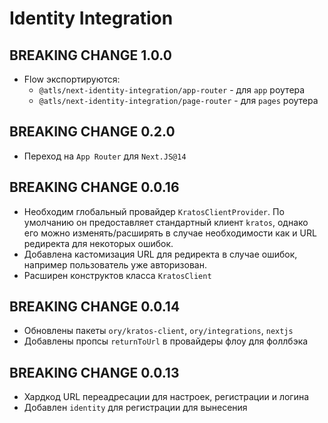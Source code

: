 # Identity Integration

## BREAKING CHANGE 1.0.0

- Flow экспортируются:
  - `@atls/next-identity-integration/app-router` - для `app` роутера
  - `@atls/next-identity-integration/page-router` - для `pages` роутера

## BREAKING CHANGE 0.2.0

- Переход на `App Router` для `Next.JS@14`

## BREAKING CHANGE 0.0.16

- Необходим глобальный провайдер `KratosClientProvider`. По умолчанию он предоставляет
  стандартный клиент `kratos`, однако его можно изменять/расширять в случае необходимости как и URL редиректа для некоторых ошибок.
- Добавлена кастомизация URL для редиректа в случае ошибок, например пользователь уже авторизован.
- Расширен конструктов класса `KratosClient`

## BREAKING CHANGE 0.0.14

- Обновлены пакеты `ory/kratos-client`, `ory/integrations`, `nextjs`
- Добавлены пропсы `returnToUrl` в провайдеры флоу для фоллбэка

## BREAKING CHANGE 0.0.13

- Хардкод URL переадресации для настроек, регистрации и логина
- Добавлен `identity` для регистрации для вынесения
